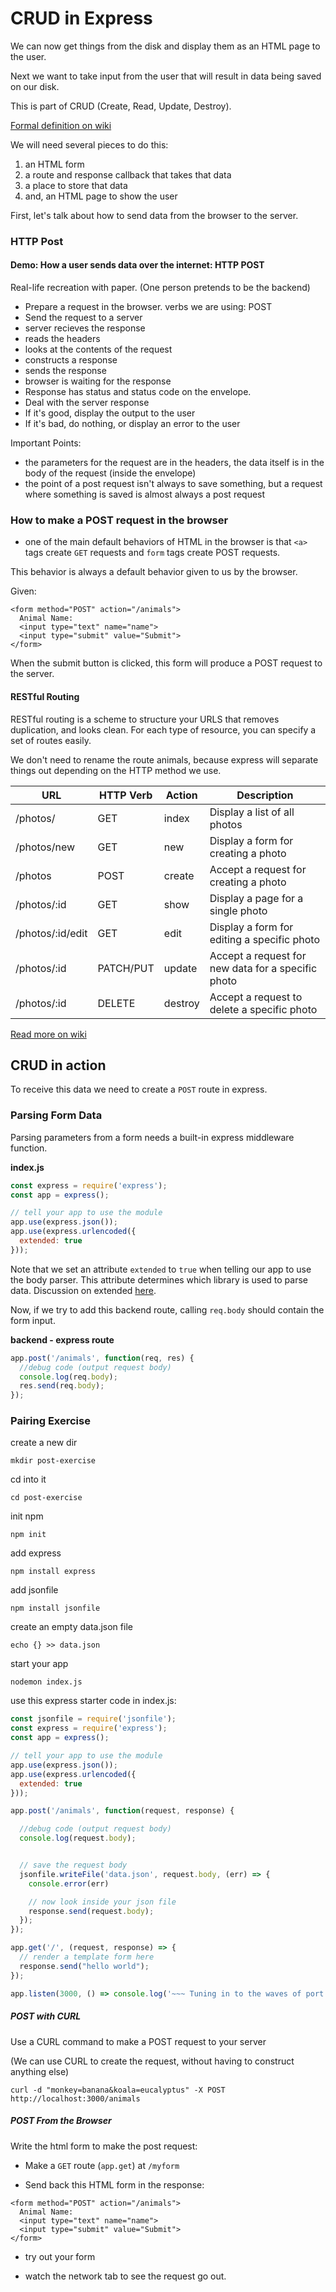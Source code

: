 # CRUD in Express

We can now get things from the disk and display them as an HTML page to the user.

Next we want to take input from the user that will result in data being saved on our disk.

This is part of CRUD (Create, Read, Update, Destroy).

[Formal definition on wiki](http://en.wikipedia.org/wiki/Create,_read,_update_and_delete)



We will need several pieces to do this:
1. an HTML form
1. a route and response callback that takes that data
1. a place to store that data
1. and, an HTML page to show the user

First, let's talk about how to send data from the browser to the server.


### HTTP Post

#### Demo: How a user sends data over the internet: HTTP POST
Real-life recreation with paper. (One person pretends to be the backend)
- Prepare a request in the browser. verbs we are using: POST
- Send the request to a server
- server recieves the response
- reads the headers
- looks at the contents of the request
- constructs a response
- sends the response
- browser is waiting for the response
- Response has status and status code on the envelope.
- Deal with the server response
- If it's good, display the output to the user
- If it's bad, do nothing, or display an error to the user



Important Points:
- the parameters for the request are in the headers, the data itself is in the body of the request (inside the envelope)
- the point of a post request isn't always to save something, but a request where something is saved is almost always a post request



### How to make a POST request in the browser
- one of the main default behaviors of HTML in the browser is that `<a>` tags create `GET` requests and `form` tags create POST requests.

This behavior is always a default behavior given to us by the browser.

Given:
```
<form method="POST" action="/animals">
  Animal Name:
  <input type="text" name="name">
  <input type="submit" value="Submit">
</form>
```

When the submit button is clicked, this form will produce a POST request to the server.




#### RESTful Routing

RESTful routing is a scheme to structure your URLS that removes duplication, and looks clean. For each type of resource, you can specify a set of routes easily.

We don't need to rename the route animals, because express will separate things out depending on the HTTP method we use.

| **URL** | **HTTP Verb** |  **Action**| **Description** |
|------------|-------------|------------|----------------|
| /photos/         | GET       | index | Display a list of all photos |
| /photos/new      | GET       | new   | Display a form for creating a photo |
| /photos          | POST      | create | Accept a request for creating a photo |
| /photos/:id      | GET       | show | Display a page for a single photo |
| /photos/:id/edit | GET       | edit | Display a form for editing a specific photo |
| /photos/:id      | PATCH/PUT | update | Accept a request for new data for a specific photo |
| /photos/:id      | DELETE    | destroy | Accept a request to delete a specific photo |


[Read more on wiki](http://en.wikipedia.org/wiki/Representational_state_transfer)



## CRUD in action

To receive this data we need to create a `POST` route in express.




### Parsing Form Data

Parsing parameters from a form needs a built-in express middleware function.



**index.js**
```js
const express = require('express');
const app = express();

// tell your app to use the module
app.use(express.json());
app.use(express.urlencoded({
  extended: true
}));
```


Note that we set an attribute `extended` to `true` when telling our app to use the body parser. This attribute determines which library is used to parse data. Discussion on extended [here](https://expressjs.com/en/api.html#express.urlencoded).

Now, if we try to add this backend route, calling `req.body` should contain the form input.



**backend - express route**
```js
app.post('/animals', function(req, res) {
  //debug code (output request body)
  console.log(req.body);
  res.send(req.body);
});
```



### Pairing Exercise

create a new dir
```
mkdir post-exercise
```
cd into it
```
cd post-exercise
```
init npm
```
npm init
```
add express
```
npm install express
```
add jsonfile
```
npm install jsonfile
```
create an empty data.json file
```
echo {} >> data.json
```
start your app
```
nodemon index.js
```

use this express starter code in index.js:

```js
const jsonfile = require('jsonfile');
const express = require('express');
const app = express();

// tell your app to use the module
app.use(express.json());
app.use(express.urlencoded({
  extended: true
}));

app.post('/animals', function(request, response) {

  //debug code (output request body)
  console.log(request.body);


  // save the request body
  jsonfile.writeFile('data.json', request.body, (err) => {
    console.error(err)

    // now look inside your json file
    response.send(request.body);
  });
});

app.get('/', (request, response) => {
  // render a template form here
  response.send("hello world");
});

app.listen(3000, () => console.log('~~~ Tuning in to the waves of port 3000 ~~~'));
```

##### POST with CURL
Use a CURL command to make a POST request to your server

(We can use CURL to create the request, without having to construct anything else)
```
curl -d "monkey=banana&koala=eucalyptus" -X POST http://localhost:3000/animals
```

##### POST From the Browser

Write the html form to make the post request:

- Make a `GET` route (`app.get`) at `/myform`

- Send back this HTML form in the response:

```
<form method="POST" action="/animals">
  Animal Name:
  <input type="text" name="name">
  <input type="submit" value="Submit">
</form>
```
- try out your form

- watch the network tab to see the request go out.
